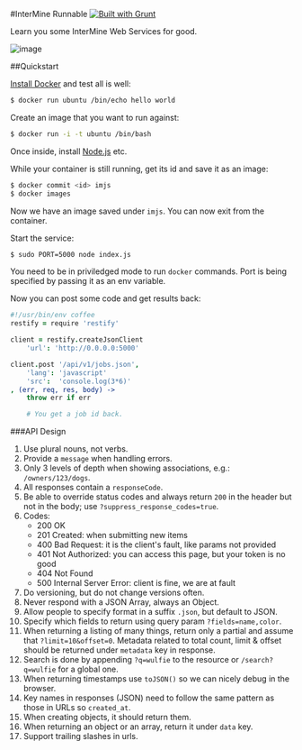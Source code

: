 #InterMine Runnable [![Built with Grunt](https://cdn.gruntjs.com/builtwith.png)](http://gruntjs.com/)

Learn you some InterMine Web Services for good.

![image](https://raw.github.com/radekstepan/im-runnable/master/example.png)

##Quickstart

[Install Docker](https://www.docker.io/gettingstarted/) and test all is well:

```bash
$ docker run ubuntu /bin/echo hello world
```

Create an image that you want to run against:

```bash
$ docker run -i -t ubuntu /bin/bash
```

Once inside, install [Node.js](https://github.com/joyent/node/wiki/Installing-Node.js-via-package-manager) etc.

While your container is still running, get its id and save it as an image:

```bash
$ docker commit <id> imjs
$ docker images
```

Now we have an image saved under `imjs`. You can now exit from the container.

Start the service:

```bash
$ sudo PORT=5000 node index.js
```

You need to be in priviledged mode to run `docker` commands. Port is being specified by passing it as an env variable.

Now you can post some code and get results back:

```coffeescript
#!/usr/bin/env coffee
restify = require 'restify'

client = restify.createJsonClient
    'url': 'http://0.0.0.0:5000'

client.post '/api/v1/jobs.json',
    'lang': 'javascript'
    'src':  'console.log(3*6)'
, (err, req, res, body) ->
    throw err if err

    # You get a job id back.
```

###API Design

1. Use plural nouns, not verbs.
1. Provide a `message` when handling errors.
1. Only 3 levels of depth when showing associations, e.g.: `/owners/123/dogs`.
1. All responses contain a `responseCode`.
1. Be able to override status codes and always return `200` in the header but not in the body; use `?suppress_response_codes=true`.
1. Codes:
    - 200 OK
    - 201 Created: when submitting new items
    - 400 Bad Request: it is the client's fault, like params not provided
    - 401 Not Authorized: you can access this page, but your token is no good
    - 404 Not Found
    - 500 Internal Server Error: client is fine, we are at fault
1. Do versioning, but do not change versions often.
1. Never respond with a JSON Array, always an Object.
1. Allow people to specify format in a suffix `.json`, but default to JSON.
1. Specify which fields to return using query param `?fields=name,color`.
1. When returning a listing of many things, return only a partial and assume that `?limit=10&offset=0`. Metadata related to total count, limit & offset should be returned under `metadata` key in response.
1. Search is done by appending `?q=wulfie` to the resource or `/search?q=wulfie` for a global one.
1. When returning timestamps use `toJSON()` so we can nicely debug in the browser.
1. Key names in responses (JSON) need to follow the same pattern as those in URLs so `created_at`.
1. When creating objects, it should return them.
1. When returning an object or an array, return it under `data` key.
1. Support trailing slashes in urls.